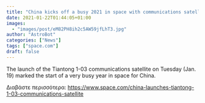 ```yaml
---
title: "China kicks off a busy 2021 in space with communications satellite launch"
date: 2021-01-22T01:44:05+01:00
images:
  - "images/post/eM82PH8ih2c5AW59jfLhT3.jpg"
author: "AstroBot"
categories: ["News"]
tags: ["space.com"]
draft: false
---
```


The launch of the Tiantong 1-03 communications satellite on Tuesday (Jan. 19) marked the start of a very busy year in space for China. 

Διαβάστε περισσότερα: https://www.space.com/china-launches-tiantong-1-03-communications-satellite
